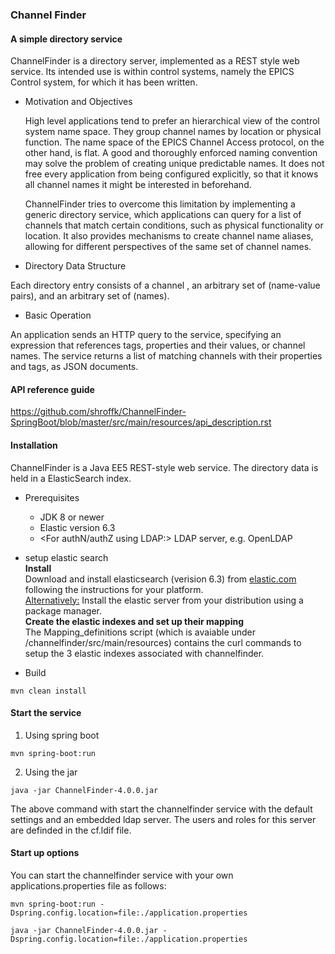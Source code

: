 ### Channel Finder

#### A simple directory service


  ChannelFinder is a directory server, implemented as a REST style web service.
Its intended use is within control systems, namely the EPICS Control system, for which it has been written.

* Motivation and Objectives

  High level applications tend to prefer an hierarchical view of the control system name space.
They group channel names by location or physical function. The name space of the EPICS Channel Access protocol,
on the other hand, is flat. A good and thoroughly enforced naming convention may solve the problem of creating
unique predictable names. It does not free every application from being configured explicitly,
so that it knows all channel names it might be interested in beforehand.

  ChannelFinder tries to overcome this limitation by implementing a generic directory service,
which applications can query for a list of channels that match certain conditions,
such as physical functionality or location. It also provides mechanisms to create channel name aliases,
allowing for different perspectives of the same set of channel names.

* Directory Data Structure

 Each directory entry consists of a channel <name>, an arbitrary set of <properties> (name-value pairs),
and an arbitrary set of <tags> (names).

* Basic Operation

 An application sends an HTTP query to the service, specifying an expression that references tags,
properties and their values, or channel names. The service returns a list of matching channels with their
properties and tags, as JSON documents.


#### API reference guide

https://github.com/shroffk/ChannelFinder-SpringBoot/blob/master/src/main/resources/api_description.rst

#### Installation

ChannelFinder is a Java EE5 REST-style web service. The directory data is held in
a ElasticSearch index.

* Prerequisites

  * JDK 8 or newer
  * Elastic version 6.3
  * <For authN/authZ using LDAP:> LDAP server, e.g. OpenLDAP

* setup elastic search  
  **Install**  
  Download and install elasticsearch (verision 6.3) from [elastic.com](https://www.elastic.co/downloads/past-releases/elasticsearch-6-3-1)  
  following the instructions for your platform.\
  <Alternatively:> Install the elastic server from your distribution using a package manager.  
  **Create the elastic indexes and set up their mapping**  
  The Mapping_definitions script (which is avaiable under /channelfinder/src/main/resources) contains the curl commands to setup the 3 elastic indexes associated with channelfinder. 

* Build 
```
mvn clean install
``` 

#### Start the service  

1. Using spring boot  

```
mvn spring-boot:run
```

2. Using the jar

```
java -jar ChannelFinder-4.0.0.jar
```

The above command with start the channelfinder service with the default settings and an embedded ldap server. The users and roles for this server are definded in the cf.ldif file.

#### Start up options  

You can start the channelfinder service with your own applications.properties file as follows:  
```
mvn spring-boot:run -Dspring.config.location=file:./application.properties
 
java -jar ChannelFinder-4.0.0.jar -Dspring.config.location=file:./application.properties
```


